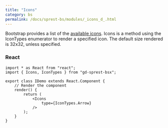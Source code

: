 ```yaml
---
title: "Icons"
category: bs
permalink: /docs/sprest-bs/modules/_icons_d_.html
---
```

Bootstrap provides a list of the [available icons](https://icons.getbootstrap.com/#icons). Icons is a method using the IconTypes enumerator to render a specified icon. The default size rendered is 32x32, unless specified.

### React

```tsx
import * as React from "react";
import { Icons, IconTypes } from "gd-sprest-bsx";

export class IDemo extends React.Component {
    // Render the component
    render() {
        return (
            <Icons
                type={IconTypes.Arrow}
            />
        );
    }
}
```
